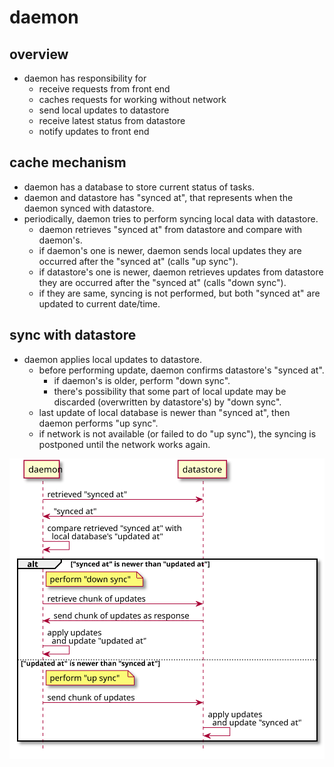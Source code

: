 # daemon

## overview

* daemon has responsibility for
  * receive requests from front end
  * caches requests for working without network
  * send local updates to datastore
  * receive latest status from datastore 
  * notify updates to front end

## cache mechanism

* daemon has a database to store current status of tasks.
* daemon and datastore has "synced at", that represents when the daemon synced with datastore.
* periodically, daemon tries to perform syncing local data with datastore. 
  * daemon retrieves "synced at" from datastore and compare with daemon's.
  * if daemon's one is newer, daemon sends local updates they are occurred after the "synced at" (calls "up sync").
  * if datastore's one is newer, daemon retrieves updates from datastore they are occurred after the "synced at" (calls "down sync").
  * if they are same, syncing is not performed, but both "synced at" are updated to current date/time.

## sync with datastore

* daemon applies local updates to datastore.
  * before performing update, daemon confirms datastore's "synced at".
    * if daemon's is older, perform "down sync".
    * there's possibility that some part of local update may be discarded (overwritten by datastore's) by "down sync".
  * last update of local database is newer than "synced at", then daemon performs "up sync".
  * if network is not available (or failed to do "up sync"), the syncing is postponed until the network works again.

![sync.svg](./uml/sync.svg)
